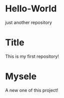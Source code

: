 # Hello-World
just another repository
# Title
This is my first repository!
# Mysele
A new one of this project!
